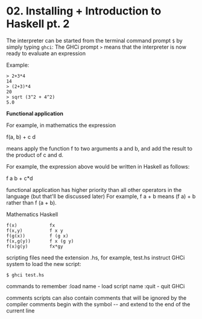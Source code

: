 # 02. Installing + Introduction to Haskell pt. 2
The interpreter can be started from the terminal command prompt ```$``` by simply typing ```ghci```:
The GHCi prompt ```>``` means that the interpreter is now ready to evaluate an expression

Example:
```
> 2+3*4
14
> (2+3)*4
20
> sqrt (3^2 + 4^2)
5.0
```
**Functional application**

For example, in mathematics the expression

f(a, b) + c d

means apply the function f to two arguments a and b, and add the result to the product of c and d.


For example, the expression above would be written in Haskell as follows:

f a b + c*d

functional application has higher priority than all other operators in the language (but that'll be discussed later)
For example, f a + b means (f a) + b rather than f (a + b).

Mathematics     Haskell
```
f(x)            fx
f(x,y)          f x y
f(g(x))         f (g x)
f(x,g(y))       f x (g y)
f(x)g(y)        fx*gy
```

scripting
files need the extension .hs, for example, test.hs
instruct GHCi system to load the new script:
```
$ ghci test.hs
```

commands to remember
:load name - load script name
:quit - quit GHCi

comments
scripts can also contain comments that will be ignored by the compiler
comments begin with the symbol -- and extend to the end of the current line
